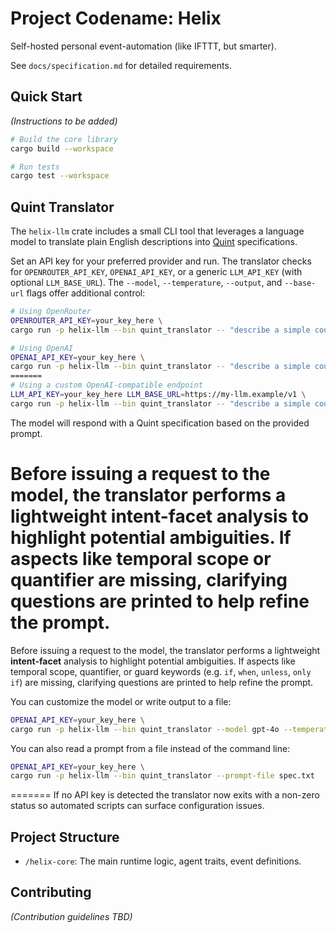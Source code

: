 # Project Codename: Helix

Self-hosted personal event-automation (like IFTTT, but smarter).

See `docs/specification.md` for detailed requirements.

## Quick Start

*(Instructions to be added)*

```bash
# Build the core library
cargo build --workspace

# Run tests
cargo test --workspace
```

## Quint Translator

The `helix-llm` crate includes a small CLI tool that leverages a language model to translate plain English descriptions into [Quint](https://quint-lang.org) specifications.

Set an API key for your preferred provider and run. The translator checks for `OPENROUTER_API_KEY`, `OPENAI_API_KEY`, or a generic `LLM_API_KEY` (with optional `LLM_BASE_URL`). The `--model`, `--temperature`, `--output`, and `--base-url` flags offer additional control:

```bash
# Using OpenRouter
OPENROUTER_API_KEY=your_key_here \
cargo run -p helix-llm --bin quint_translator -- "describe a simple counter that increments"

# Using OpenAI
OPENAI_API_KEY=your_key_here \
cargo run -p helix-llm --bin quint_translator -- "describe a simple counter that increments"
=======
# Using a custom OpenAI-compatible endpoint
LLM_API_KEY=your_key_here LLM_BASE_URL=https://my-llm.example/v1 \
cargo run -p helix-llm --bin quint_translator -- "describe a simple counter that increments"
```

The model will respond with a Quint specification based on the provided prompt.

Before issuing a request to the model, the translator performs a lightweight **intent-facet** analysis to highlight potential ambiguities. If aspects like temporal scope or quantifier are missing, clarifying questions are printed to help refine the prompt.
=======
Before issuing a request to the model, the translator performs a lightweight **intent-facet** analysis to highlight potential ambiguities. If aspects like temporal scope, quantifier, or guard keywords (e.g. `if`, `when`, `unless`, `only if`) are missing, clarifying questions are printed to help refine the prompt.

You can customize the model or write output to a file:

```bash
OPENAI_API_KEY=your_key_here \
cargo run -p helix-llm --bin quint_translator --model gpt-4o --temperature 0.1 --output counter.qnt -- "describe a simple counter that increments"
```

You can also read a prompt from a file instead of the command line:

```bash
OPENAI_API_KEY=your_key_here \
cargo run -p helix-llm --bin quint_translator --prompt-file spec.txt
```

=======
If no API key is detected the translator now exits with a non-zero status so automated scripts can surface configuration issues.
## Project Structure

  - `/helix-core`: The main runtime logic, agent traits, event definitions.

## Contributing

*(Contribution guidelines TBD)*
